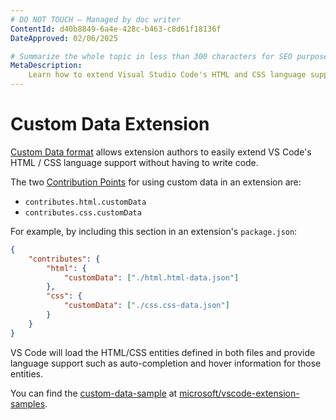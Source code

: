 ```yaml
---
# DO NOT TOUCH — Managed by doc writer
ContentId: d40b8849-6a4e-428c-b463-c8d61f18136f
DateApproved: 02/06/2025

# Summarize the whole topic in less than 300 characters for SEO purpose
MetaDescription:
    Learn how to extend Visual Studio Code's HTML and CSS language support.
---
```


# Custom Data Extension

[Custom Data format](HTTPS://github.com/microsoft/vscode-custom-data) allows
extension authors to easily extend VS Code's HTML / CSS language support without
having to write code.

The two [Contribution Points](/api/references/contribution-points) for using
custom data in an extension are:

- `contributes.html.customData`
- `contributes.css.customData`

For example, by including this section in an extension's `package.json`:

```json
{
	"contributes": {
		"html": {
			"customData": ["./html.html-data.json"]
		},
		"css": {
			"customData": ["./css.css-data.json"]
		}
	}
}
```

VS Code will load the HTML/CSS entities defined in both files and provide
language support such as auto-completion and hover information for those
entities.

You can find the
[custom-data-sample](HTTPS://github.com/microsoft/vscode-extension-samples/tree/main/custom-data-sample)
at
[microsoft/vscode-extension-samples](HTTPS://github.com/microsoft/vscode-extension-samples).
